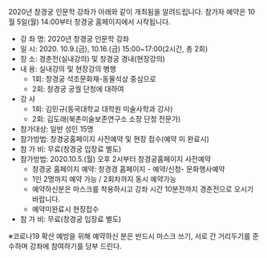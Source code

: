 2020년 창경궁 인문학 강좌가 아래와 같이 개최됨을 알려드립니다. 참가자 예약은 10월 5일(월) 14:00부터 창경궁 홈페이지에서 시작됩니다.

- 강 좌 명: 2020년 창경궁 인문학 강좌
- 일 시: 2020. 10.9.(금), 10.16.(금) 15:00~17:00(2시간, 총 2회)
- 장 소: 경춘전(실내강의) 및 창경궁 경내(현장강의)
- 내 용: 실내강의 및 현장강의 병행
  - 1회: 창경궁 석조문화재-동물석상 중심으로
  - 2회: 창경궁 궁궐 단청에 대하여
- 강 사
  - 1회: 김민규(동국대학교 대학원 미술사학과 강사)
  - 2회: 김도래(북촌미술보존연구소 소장 단청 전문가)
- 참가대상: 일반 성인 15명
- 참가방법: 창경궁홈페이지 사전예약 및 현장 접수(예약 미 완료시)
- 참 가 비: 무료(창경궁 입장료 별도)
- 참가방법: 2020.10.5.(월) 오후 2시부터 창경궁홈페이지 사전예약
  - 창경궁 홈페이지 예약: 창경경 홈페이지 - 예약/신청- 문화행사예약
  - 1인 2명까지 예약 가능 / 2회차까지 동시 예약가능
  - 예약하신분은 마스크를 착용하시고 강좌 시간 10분전까지 경춘전으로 오시기 바랍니다.
  - 예약미완료시 현장접수
- 참 가 비: 무료(창경궁 입장료 별도)

※코로나19 확산 예방을 위해 예약하신 분은 반드시 마스크 쓰기, 서로 간 거리두기를 준수하며 강좌에 참여하기를 당부 드린다.